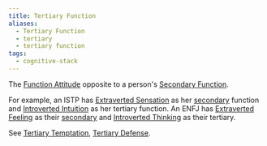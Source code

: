```yaml
---
title: Tertiary Function
aliases:
  - Tertiary Function
  - tertiary
  - tertiary function
tags:
  - cognitive-stack
---
```


The [Function Attitude](../../fundamentals/function-attitude) opposite to a person's [Secondary Function](./secondary-function).

For example, an ISTP has [Extraverted Sensation](../attitudes/extraverted-sensation) as her [secondary](./secondary-function) function and [Introverted Intuition](../attitudes/introverted-intuition) as her tertiary function. An ENFJ has [Extraverted Feeling](../function-attitude/attitudes/extraverted-feeling) as their [secondary](./secondary-function) and [Introverted Thinking](./introverted-thinking) as their tertiary.

See [Tertiary Temptation](./tertiary-temptation), [Tertiary Defense](./tertiary-defense).
